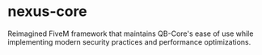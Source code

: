 # nexus-core
 Reimagined FiveM framework that maintains QB-Core's ease of use while implementing modern security practices and performance optimizations.
